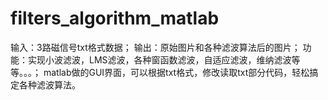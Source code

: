 # filters_algorithm_matlab
输入：3路磁信号txt格式数据；
输出：原始图片和各种滤波算法后的图片；
功能：实现小波滤波，LMS滤波，各种窗函数滤波，自适应滤波，维纳滤波等等。。。；
matlab做的GUI界面，可以根据txt格式，修改读取txt部分代码，轻松搞定各种滤波算法。
